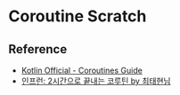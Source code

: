 # Coroutine Scratch

## Reference
- [Kotlin Official - Coroutines Guide](https://kotlinlang.org/docs/coroutines-guide.html)
- [인프런: 2시간으로 끝내는 코루틴 by 최태현님](https://inf.run/z49S)